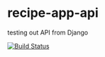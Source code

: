# recipe-app-api
testing out API from Django

[![Build Status](https://travis-ci.org/jedi1983/recipe-app-api.svg?branch=master)](https://travis-ci.org/jedi1983/recipe-app-api)
